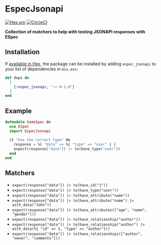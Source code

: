 # EspecJsonapi
[![Hex.pm](https://img.shields.io/hexpm/v/espec_jsonapi.svg)](https://hex.pm/packages/espec_jsonapi)
[![CircleCI](https://circleci.com/gh/gmartsenkov/espec_jsonapi.svg?style=svg)](https://circleci.com/gh/gmartsenkov/espec_jsonapi)

**Collection of matchers to help with testing JSONAPI responses with ESpec**

## Installation

If [available in Hex](https://hex.pm/docs/publish), the package can be installed
by adding `espec_jsonapi` to your list of dependencies in `mix.exs`:

```elixir
def deps do
  [
    {:espec_jsonapi, "~> 0.1.0"}
  ]
end
```

## Example

``` elixir
defmodule SomeSpec do
  use ESpec
  import EspecJsonapi
  
  it "has the correct type" do
    response = %{ "data" => %{ "type" => "user" } }
    expect(response["data"]) |> to(have_type("user"))
  end
end
```

## Matchers

* `expect(response["data"]) |> to(have_id("1"))`
* `expect(response["data"]) |> to(have_type("user"))`
* `expect(response["data"]) |> to(have_attribute("name"))`
* `expect(response["data"]) |> to(have_attribute("name") |> with_data("John"))`
* `expect(response["data"]) |> to(have_attributes(["age", "name", "gender"]))`
* `expect(response["data"]) |> to(have_relationship("author"))`
* `expect(response["data"]) |> to(have_relationship("author") |> with_data(%{ "id" => 1, "type" => "author"}))`
* `expect(response["data"]) |> to(have_relationships(["author", "owner", "comments"]))`





